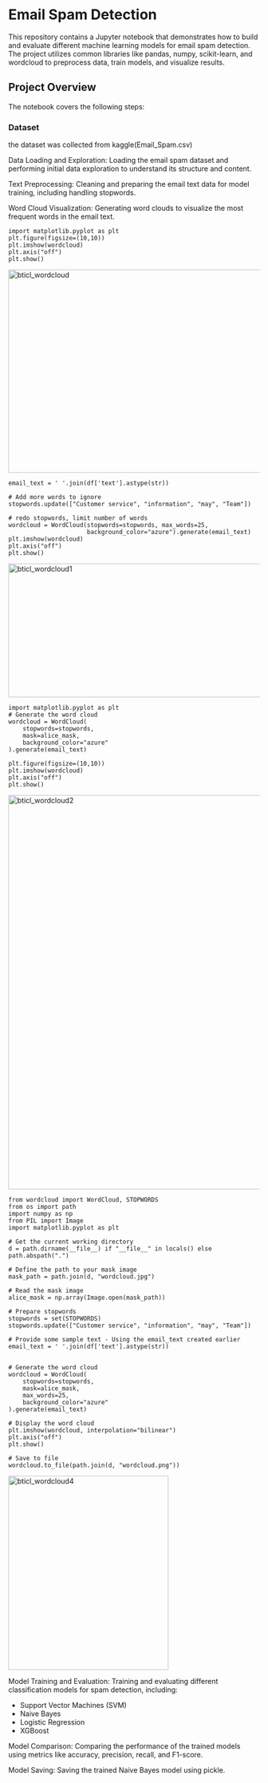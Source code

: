 # Email Spam Detection
This repository contains a Jupyter notebook that demonstrates how to build and evaluate different machine learning models for email spam detection. The project utilizes common libraries like pandas, numpy, 
scikit-learn, and wordcloud to preprocess data, train models, and visualize results.

## Project Overview
The notebook covers the following steps:
### Dataset 
the dataset was collected from kaggle(Email_Spam.csv)

Data Loading and Exploration: Loading the email spam dataset and performing initial data exploration to understand its structure and content.

Text Preprocessing: Cleaning and preparing the email text data for model training, including handling stopwords.

Word Cloud Visualization: Generating word clouds to visualize the most frequent words in the email text.

```
import matplotlib.pyplot as plt
plt.figure(figsize=(10,10))
plt.imshow(wordcloud)
plt.axis("off")
plt.show()
```

<img width="794" height="407" alt="bticl_wordcloud" src="https://github.com/user-attachments/assets/042ed554-e4fa-4e97-a0ea-92f5fe12b7f3" />

```
email_text = ' '.join(df['text'].astype(str))

# Add more words to ignore
stopwords.update(["Customer service", "information", "may", "Team"])

# redo stopwords, limit number of words
wordcloud = WordCloud(stopwords=stopwords, max_words=25,
                      background_color="azure").generate(email_text)
plt.imshow(wordcloud)
plt.axis("off")
plt.show()
```

<img width="515" height="268" alt="bticl_wordcloud1" src="https://github.com/user-attachments/assets/ffbde70d-0e68-425c-8ad9-7c798e52a080" />

```
import matplotlib.pyplot as plt
# Generate the word cloud
wordcloud = WordCloud(
    stopwords=stopwords,
    mask=alice_mask,
    background_color="azure"
).generate(email_text)

plt.figure(figsize=(10,10))
plt.imshow(wordcloud)
plt.axis("off")
plt.show()

```

<img width="647" height="790" alt="bticl_wordcloud2" src="https://github.com/user-attachments/assets/0469d89c-14b0-4d29-9859-d4d160ea6f4e" />

```
from wordcloud import WordCloud, STOPWORDS
from os import path
import numpy as np
from PIL import Image
import matplotlib.pyplot as plt

# Get the current working directory
d = path.dirname(__file__) if "__file__" in locals() else path.abspath(".")

# Define the path to your mask image
mask_path = path.join(d, "wordcloud.jpg")

# Read the mask image
alice_mask = np.array(Image.open(mask_path))

# Prepare stopwords
stopwords = set(STOPWORDS)
stopwords.update(["Customer service", "information", "may", "Team"])

# Provide some sample text - Using the email_text created earlier
email_text = ' '.join(df['text'].astype(str))


# Generate the word cloud
wordcloud = WordCloud(
    stopwords=stopwords,
    mask=alice_mask,
    max_words=25,
    background_color="azure"
).generate(email_text)

# Display the word cloud
plt.imshow(wordcloud, interpolation="bilinear")
plt.axis("off")
plt.show()

# Save to file
wordcloud.to_file(path.join(d, "wordcloud.png"))
```

<img width="321" height="389" alt="bticl_wordcloud4" src="https://github.com/user-attachments/assets/331913bb-cf5a-4186-b153-96c8cbcbb51e" />

Model Training and Evaluation: Training and evaluating different classification models for spam detection, including:
- Support Vector Machines (SVM)
- Naive Bayes
- Logistic Regression
- XGBoost
  
Model Comparison: Comparing the performance of the trained models using metrics like accuracy, precision, recall, and F1-score.

Model Saving: Saving the trained Naive Bayes model using pickle.
